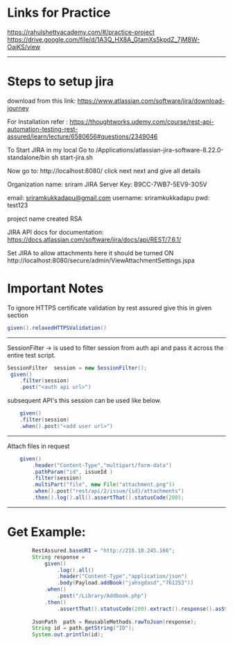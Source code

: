 # Links for Practice

<a href="https://rahulshettyacademy.com/#/practice-project"> https://rahulshettyacademy.com/#/practice-project</a>
<br>
<a href="https://drive.google.com/file/d/1A3Q_HX8A_GtamXs5kpdZ_7jM8W-OajKS/view">https://drive.google.com/file/d/1A3Q_HX8A_GtamXs5kpdZ_7jM8W-OajKS/view </a>

------------------------------------------------------------------------------------
# Steps to setup jira

download from this link:
https://www.atlassian.com/software/jira/download-journey

For Installation refer : https://thoughtworks.udemy.com/course/rest-api-automation-testing-rest-assured/learn/lecture/6580656#questions/2349046

To Start JIRA in my local
Go to /Applications/atlassian-jira-software-8.22.0-standalone/bin
sh start-jira.sh

Now go to: http://localhost:8080/ 
click next next and give all details

Organization name: sriram
JIRA Server Key:
B9CC-7WB7-5EV9-3O5V

email: sriramkukkadapu@gmail.com
username: sriramkukkadapu
pwd: test123

project name created 
RSA

JIRA API docs for documentation:
https://docs.atlassian.com/software/jira/docs/api/REST/7.6.1/

Set JIRA to allow attachments  here it should be turned ON
http://localhost:8080/secure/admin/ViewAttachmentSettings.jspa

# Important Notes


To ignore HTTPS certificate validation by rest assured give this in given section <br>
```java
given().relaxedHTTPSValidation()
```


------------------------------------------------------------------------------------		
SessionFilter -> is used to filter session from auth api and pass it across the entire test script.

```java
SessionFilter  session = new SessionFilter(); 
 given() 
	.filter(session) 
	.post("<auth api url>") 
```    
	
subsequent API's this session can be used like below.
```java
	given() 
	.filter(session) 
	.when().post("<add user url>")
```	
------------------------------------------------------------------------------------		
Attach files in request

```java
	given()
		.header("Content-Type","multipart/form-data")
		.pathParam("id", issueId )
		.filter(session)
		.multiPart("file", new File("attachment.png"))
		.when().post("rest/api/2/issue/{id}/attachments")
		.then().log().all().assertThat().statusCode(200);
```

------------------------------------------------------------------------------------		
# Get Example:

```java
		RestAssured.baseURI = "http://216.10.245.166";
		String response = 
			given()
				.log().all()
				.header("Content-Type","application/json")
				.body(Payload.addBook("jahsgdasd","761253"))
			.when()
				.post("/Library/Addbook.php")
			.then()
				.assertThat().statusCode(200).extract().response().asString();
		
		JsonPath  path = ReusableMethods.rawToJson(response);
		String id = path.getString("ID");
		System.out.println(id);	
```			
